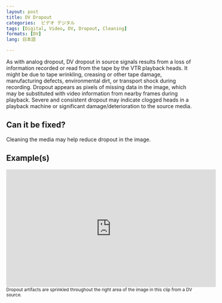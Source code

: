 ```yaml
---
layout: post
title: DV Dropout
categories:  ビデオ デジタル
tags: [Digital, Video, DV, Dropout, Cleaning]
formats: [DV]
lang: 日本語

---
```


As with analog dropout, DV dropout in source signals results from a loss of information recorded or read from the tape by the VTR playback heads. It might be due to tape wrinkling, creasing or other tape damage, manufacturing defects, environmental dirt, or transport shock during recording. Dropout appears as pixels of missing data in the image, which may be substituted with video information from nearby frames during playback. Severe and consistent dropout may indicate clogged heads in a playback machine or significant damage/deterioration to the source media.

## Can it be fixed?

Cleaning the media may help reduce dropout in the image.

## Example(s)

<iframe src="https://archive.org/embed/AVAA.DVDropout" width="560" height="315" frameborder="0" webkitallowfullscreen="true" mozallowfullscreen="true" allowfullscreen></iframe>
<sub>Dropout artifacts are sprinkled throughout the right area of the image in this clip from a DV source.</sub>

